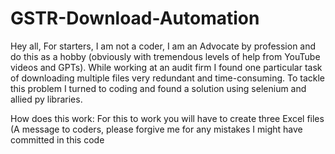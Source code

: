 # GSTR-Download-Automation
Hey all, 
For starters, I am not a coder, I am an Advocate by profession and do this as a hobby (obviously with tremendous levels of help from YouTube videos and GPTs). 
While working at an audit firm I found one particular task of downloading multiple files very redundant and time-consuming. 
To tackle this problem I turned to coding and found a solution using selenium and allied py libraries.

How does this work:
For this to work you will have to create three Excel files (A message to coders, please forgive me for any mistakes I might have committed in this code
